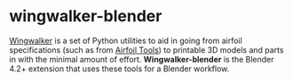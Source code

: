 # wingwalker-blender

[Wingwalker](https://github.com/david-days/wingwalker-pypi) is a set of Python utilities to aid in
going from airfoil specifications (such as from [Airfoil Tools](https://airfoiltools.com)) to printable 3D models 
and parts in with the minimal amount of effort.  **Wingwalker-blender** is the Blender 4.2+ extension that
uses these tools for a Blender workflow.